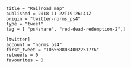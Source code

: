 ```
title = "Railroad map"
published = 2018-11-22T19:26:41Z
origin = "twitter-norms_ps4"
type = "tweet"
tag = [ "ps4share", "red-dead-redemption-2",]

[twitter]
account = "norms_ps4"
first_tweet = "1065688034002251776"
retweets = 0
favourites = 0
```

<p class='image'><img src='https://mnf.m17s.net/2018/11/22/DsoVnfCUwAAp91K.jpg' alt=''></p>


